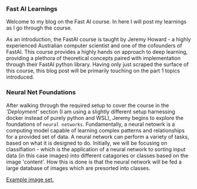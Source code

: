 ### Fast AI Learnings

Welcome to my blog on the Fast AI course. In here I will post my learnings as I go through the course.

As an introduction, the FastAI course is taught by Jeremy Howard - a highly experienced Australian computer scientist and one of the cofounders of FastAI. This course provides a highly hands on approach to deep learning, providing a plethora of theoretical concepts paired with implementation through their FastAI python library. Having only just scraped the surface of this course, this blog post will be primarily touching on the part 1 topics introduced.

### Neural Net Foundations

After walking through the required setup to cover the course in the *'Deployment'* section (I am using a slightly different setup harnessing docker instead of purely python and WSL), Jeremy begins to explore the foundations of `neural networks`. Fundamentally, a neural netowrk is a computing model capable of learning complex patterns and relationships for a provided set of data. A neural network can perform a variety of tasks, based on what it is designed to do. Initially, we will be focusing on classifiation - which is the application of a neural network to sorting input data (in this case images) into different catagories or classes based on the image 'content'. How this is done is that the neural network will be fed a large database of images which are presorted into classes. 

[Example image set.](/images/image_set_example.PNG)

